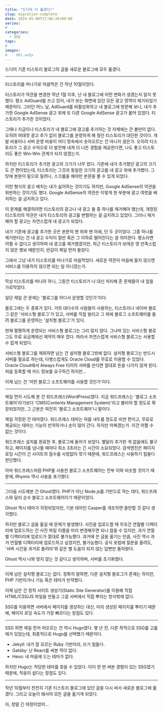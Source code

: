 ```yaml
---
title: "드디어 다 옮겼다!"
slug: migration-complete
date: 2024-05-09T17:08:26+09:00
series:
#  - 
categories:
  - 잡담
tags:
#  - 
images:
#  - 001.webp
---
```


드디어 기존 티스토리 블로그의 글을 새로운 블로그에 모두 옮겼다.

***

티스토리를 떠나기로 마음먹은 건 작년 10월이었다.

티스토리가 약관을 변경한 작년 1월 이후, 난 내 블로그에 어떤 변화가 생겼는지 알지 못했다. 평소 AdGuard를 쓰고 있어, 내가 보는 화면에 있던 모든 광고 영역이 제거되었기 때문이다. 그러던 어느 날, AdGuard를 비활성화하고 내 블로그에 방문해 보니, 내가 추가한 Google AdSense 광고 위에 또 다른 Google AdSense 광고가 붙어 있었다. 티스토리가 추가한 것이었다.

그때나 지금이나 티스토리가 내 블로그에 광고를 추가하는 것 자체에는 큰 불만이 없다. 오히려 여태껏 광고 추가 없이 블로그를 운영하게 해 줬던 티스토리가 대단한 것이다. 개발 비용이나 서버 운영 비용이 어디 땅속에서 솟아오르는 건 아니지 않은가. 오히려 티스토리가 그 광고 수익으로 더 발전해 내게 더 나은 경험을 제공한다면, 나도 좋고 티스토리도 좋은 Win-Win 관계가 되지 않겠는가.

하지만 티스토리가 추가한 광고의 크기가 너무 컸다. 기존에 내가 추가했던 광고의 크기도 큰 편이었는데, 티스토리는 그것과 동일한 크기의 광고를 내 광고 위에 추가했다. 그 탓에 본문이 밑으로 밀려나, 스크롤을 해야만 본문을 볼 수 있게 되었다.

이런 형식의 광고 배치는 내가 싫어하는 것이기도 하지만, Google AdSense의 약관을 위반하는 것이기도 했다. Google AdSense의 약관은 이렇게 한 부분에 광고 여럿을 배치하는 걸 금지하고 있다.

이 문제를 해결하려면 티스토리의 광고나 내 광고 둘 중 하나를 제거해야 했는데, 개정된 티스토리의 약관은 내가 티스토리의 광고를 변형하는 걸 금지하고 있었다. 그러니 제거해야 할 광고는 자연스럽게 내 광고가 되었다.

내가 기존에 광고를 추가한 곳은 본문의 맨 위와 맨 아래, 단 두 곳이었다. 그중 하나를 제거한다는 건 내 광고 수익이 절반 혹은 그 이하로 떨어진다는 걸 의미한다. 평소라면 어쩔 수 없다고 생각하며 내 광고를 제거했겠지만, 최근 티스토리가 보여온 영 만족스럽지 않은 행보 때문인지, 반감이 제일 먼저 들었다.

그래서 그냥 내가 티스토리를 떠나기로 마음먹었다. 새로운 약관이 마음에 들지 않으면 서비스를 이용하지 않으면 되는 일 아니겠는가.

***

막상 티스토리를 떠나려 하니, 그동안 티스토리가 나 대신 처리해 준 문제들이 내 앞을 가로막았다.

일단 제일 큰 문제는 '블로그를 어디서 운영할 것인가'이다.

블로그에는 두 종류가 있다. 거의 대다수의 사람들이 사용하는, 티스토리나 네이버 블로그 같은 '서비스형 블로그'가 있고, 서버를 직접 빌리고 그 위에 블로그 소프트웨어를 돌려 블로그를 운영하는 '설치형 블로그'가 있다.

현재 멀쩡하게 운영되는 서비스형 블로그는 그리 많지 않다. 그나마 있는 서비스형 블로그도 무료 요금제에선 제약이 매우 컸다. 따라서 자연스럽게 서비스형 블로그는 사용할 수 없게 되었다.

서비스형 블로그를 제외하면 남는 건 설치형 블로그밖에 없다. 설치형 블로그는 반드시 서버를 필요로 하는데, 다행스럽게도 Oracle Cloud를 무료로 이용할 수 있었다. Oracle Cloud에서 Always Free 티어의 서버를 쓴다면 절대로 돈을 나가지 않게 된다. 처음 등록할 때 카드 정보를 요구하긴 하지만...

이제 남는 건 '어떤 블로그 소프트웨어를 사용할 것인가'이다.

***

제일 먼저 시도해 본 건 워드프레스(WordPress)였다. 지금 워드프레스는 '블로그 소프트웨어'라기보다 'CMS(Contents Management System)'라고 불러야 할 정도로 확장되었지만, 그 근본은 여전히 '블로그 소프트웨어'니 말이다.

제일 걱정된 건 테마였다. 워드프레스 테마는 혀를 내두를 정도로 비싼 편이고, 무료로 제공되는 테마는 기능이 빈약하거나 손이 많이 간다. 하지만 어쩌겠는가. 이건 어쩔 수 없는 것이다.

워드프레스 설치를 완료한 후, 블로그에 들어가 보았다. 별달리 추가한 게 없음에도 불구하고, 페이지를 넘나들 때마다 최소 3초라는 긴 시간이 소요되었다. 검색엔진은 페이지 로딩 시간이 긴 사이트의 점수를 사정없이 깎기 때문에, 워드프레스는 사용하기 힘들다 판단했다.

아마 워드프레스처럼 PHP를 사용한 블로그 소프트웨어는 전부 이와 비슷할 것이기 때문에, Rhymix 역시 사용을 포기했다.

***

그다음 시도해본 건 Ghost였다. PHP가 아닌 Node.js를 기반으로 하는 데다, 워드프레스와 달리 순수 블로그 소프트웨어이기 때문이었다.

Ghost 역시 테마가 걱정되었지만, 기본 테마인 Casper를 개조하면 쓸만할 것 같다 생각했다.

하지만 블로그 글을 옮길 때 문제가 발생했다. 사진을 업로드할 때 무조건 연월별 디렉터리에 업로드하는 건 사진 파일 이름을 미리 변경해두면 되니 참을 수 있지만, 과거 연월별 디렉터리에 업로드가 절대로 불가능했다. 과거에 쓴 글을 옮기는 만큼, 사진 역시 과거 연월별 디렉터리에 업로드하고 싶었지만, 불가능했다. 공식 포럼에 질문을 올려도, '서버 시간을 과거로 돌려라'와 같은 별 도움이 되지 않는 답변만 돌아왔다.

Ghost 역시 나와 맞지 않는 것 같다고 생각하며, 서버를 초기화했다.

***

이제 남은 설치형 블로그는 없다. 정확히 말하면, 다른 설치형 블로그가 존재는 하지만, PHP 기반이거나 기능 혹은 테마가 빈약했다.

이제 남은 건 정적 사이트 생성기(Static Site Generator)를 이용해 직접 HTML/CSS/JS 파일을 만들고 그걸 서버에서 직접 뿌리는 방식밖에 없다.

SSG를 이용하면 서버에서 페이지를 생성하는 대신, 미리 생성된 페이지를 뿌리기 때문에, 페이지 로딩 속도가 가장 빠르다는 장점도 있다.

***

SSG 하면 제일 먼저 떠오르는 건 역시 Hugo였다. 몇 년 전, 다른 목적으로 SSG를 고를 때가 있었는데, 최종적으로 Hugo를 선택했기 때문이다.

* Jekyll: 내가 잘 모르는 Ruby 기반이라, 쓰기 힘들다.
* Gatsby: 난 React를 써본 적이 없다.
* Hexo: 내 마음에 드는 테마가 없다.

하지만 Hugo는 적당한 테마를 찾을 수 있었다. 이미 한 번 써본 경험이 있는 SSG였기 때문에, 적응이 쉽다는 장점도 있다.

***

작년 10월부터 천천히 기존 티스토리 블로그에 있던 글을 다시 써서 새로운 블로그에 옮겼다. 그리고 오늘이 돼서야 모든 글을 옮기게 되었다.

아, 정말 긴 여정이었어...
